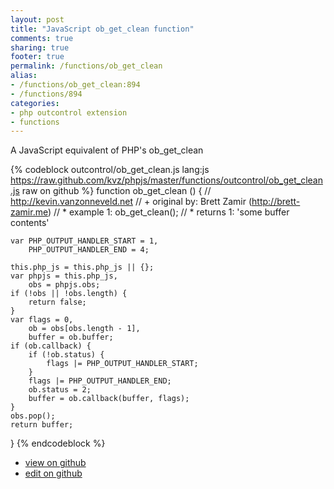 ```yaml
---
layout: post
title: "JavaScript ob_get_clean function"
comments: true
sharing: true
footer: true
permalink: /functions/ob_get_clean
alias:
- /functions/ob_get_clean:894
- /functions/894
categories:
- php outcontrol extension
- functions
---
```

A JavaScript equivalent of PHP's ob_get_clean

<!-- more -->

{% codeblock outcontrol/ob_get_clean.js lang:js https://raw.github.com/kvz/phpjs/master/functions/outcontrol/ob_get_clean.js raw on github %}
function ob_get_clean () {
    // http://kevin.vanzonneveld.net
    // +   original by: Brett Zamir (http://brett-zamir.me)
    // *     example 1: ob_get_clean();
    // *     returns 1: 'some buffer contents'

    var PHP_OUTPUT_HANDLER_START = 1,
        PHP_OUTPUT_HANDLER_END = 4;

    this.php_js = this.php_js || {};
    var phpjs = this.php_js,
        obs = phpjs.obs;
    if (!obs || !obs.length) {
        return false;
    }
    var flags = 0,
        ob = obs[obs.length - 1],
        buffer = ob.buffer;
    if (ob.callback) {
        if (!ob.status) {
            flags |= PHP_OUTPUT_HANDLER_START;
        }
        flags |= PHP_OUTPUT_HANDLER_END;
        ob.status = 2;
        buffer = ob.callback(buffer, flags);
    }
    obs.pop();
    return buffer;
}
{% endcodeblock %}

 - [view on github](https://github.com/kvz/phpjs/blob/master/functions/outcontrol/ob_get_clean.js)
 - [edit on github](https://github.com/kvz/phpjs/edit/master/functions/outcontrol/ob_get_clean.js)

